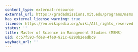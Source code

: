 ```yaml
---
content_type: external-resource
external_url: https://gradadmissions.mit.edu/programs/msms
has_external_license_warning: true
license: https://en.wikipedia.org/wiki/All_rights_reserved
status: ''
title: Master of Science in Management Studies (MSMS)
uid: dc57f593-fde8-4fe0-921c-6290b2eedbc9
wayback_url: ''
---
```

